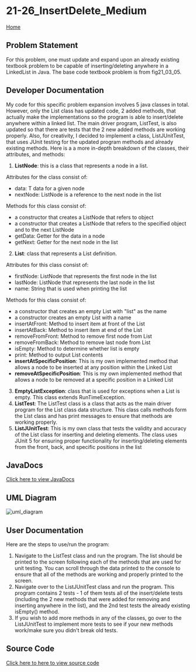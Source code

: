 # 21-26_InsertDelete_Medium
[Home](Home)

## Problem Statement
For this problem, one must update and expand upon an already existing textbook problem to be capable of inserting/deleting anywhere in a LinkedList in Java. The base code textbook problem is from fig21_03_05.

## Developer Documentation
My code for this specific problem expansion involves 5 java classes in total. However, only the List<T> class has updated code, 2 added methods, that actually make the implementations so the program is able to insert/delete anywhere within a linked list. The main driver program, ListTest, is also updated so that there are tests that the 2 new added methods are working properly. Also, for creativity, I decided to implement a class, ListJUnitTest, that uses JUnit testing for the updated program methods and already existing methods. Here is a a more in-depth breakdown of the classes, their attributes, and methods:
1. **ListNode<T>**: this is a class that represents a node in a list. 

Attributes for the class consist of:
- data: T data for a given node
- nextNode: ListNode<T> is a reference to the next node in the list

Methods for this class consist of:
- a constructor that creates a ListNode that refers to object
- a constructor that creates a ListNode that refers to the specified object and to the next ListNode
- getData: Getter for the data in a node
- getNext: Getter for the next node in the list

2. **List<T>**: class that represents a List definition.

Attributes for this class consist of:
- firstNode: ListNode<T> that represents the first node in the list
- lastNode: ListNode<T> that represents the last node in the list
- name: String that is used when printing the list

Methods for this class consist of:
- a constructor that creates an empty List with "list" as the name
- a constructor creates an empty List with a name
- insertAtFront: Method to insert item at front of the List
- insertAtBack: Method to insert item at end of the List
- removeFromFront: Method to remove first node from List
- removeFromBack: Method to remove last node from List
- isEmpty: Method to determine whether list is empty
- print: Method to output List contents
- **insertAtSpecificPosition**: This is my own implemented method that allows a node to be inserted at any position within the Linked List
- **removeAtSpecificPosition**: This is my own implemented method that allows a node to be removed at a specific position in a Linked List
3. **EmptyListException**: class that is used for exceptions when a List is empty. This class extends RunTimeException.
4. **ListTest**: The ListTest class is a class that acts as the main driver program for the List class data structure. This class calls methods form the List class and has print messages to ensure that methods are working properly.
5. ****ListJUnitTest****: This is my own class that tests the validity and accuracy of the List class for inserting and deleting elements. The class uses JUnit 5 for ensuring proper functionality for inserting/deleting elements from the front, back, and specific positions in the list


## JavaDocs
[Click here to view JavaDocs](https://class-git.engineering.uiowa.edu/swd2024fall/scottpearson/-/tree/master/oral_exam2/21-26_InsertDelete_Medium/doc?ref_type=heads)

## UML Diagram
![uml_diagram](https://class-git.engineering.uiowa.edu/swd2024fall/scottpearson/-/raw/master/oral_exam2/21-26_InsertDelete_Medium/doc/21-26_InsertDelete_Medium_UML.png?ref_type=heads)

## User Documentation
Here are the steps to use/run the program:
1. Navigate to the ListTest class and run the program. The list should be printed to the screen following each of the methods that are used for unit testing. You can scroll through the data printed to the console to ensure that all of the methods are working and properly printed to the screen.
2. Navigate over to the ListJUnitTest class and run the program. This program contains 2 tests - 1 of them tests all of the insert/delete tests (including the 2 new methods that were added for removing and inserting anywhere in the list), and the 2nd test tests the already existing isEmpty() method.
3. If you wish to add more methods in any of the classes, go over to the ListJUnitTest to implement more tests to see if your new methods work/make sure you didn't break old tests.

## Source Code
[Click here to here to view source code](https://class-git.engineering.uiowa.edu/swd2024fall/scottpearson/-/tree/master/oral_exam2/21-26_InsertDelete_Medium/src?ref_type=heads)
